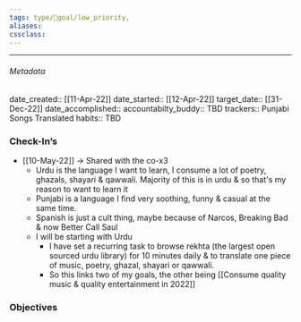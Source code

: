 ```yaml
---
tags: type/🎯goal/low_priority,  
aliases:
cssclass: 
---
```

---

###### Metadata 
date_created:: [[11-Apr-22]]
date_started:: [[12-Apr-22]]
target_date:: [[31-Dec-22]]
date_accomplished::
accountabilty_buddy:: TBD
trackers:: Punjabi Songs Translated
habits:: TBD

### Check-In’s
- [[10-May-22]] → Shared with the co-x3
	- Urdu is the language I want to learn, I consume a lot of poetry, ghazals, shayari & qawwali.
	  Majority of this is in urdu & so that's my reason to want to learn it
	- Punjabi is a language I find very soothing, funny & casual at the same time.
	- Spanish is just a cult thing, maybe because of Narcos, Breaking Bad & now Better Call Saul
	- I will be starting with Urdu
		- I have set a recurring task to browse rekhta (the largest open sourced urdu library) for 10 minutes daily & to translate one piece of music, poetry, ghazal, shayari or qawwali.
		- So this links two of my goals, the other being [[Consume quality music & quality entertainment in 2022]]
### Objectives






